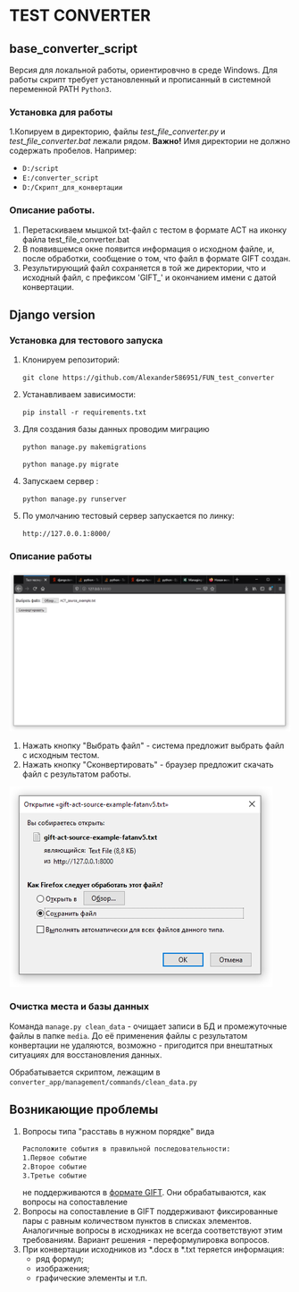# TEST CONVERTER

## base_converter_script

Версия для локальной работы, ориентировчно в среде Windows. 
Для работы скрипт требует установленный и прописанный в системной переменной PATH `Python3`.

### Установка для работы

1.Копируем в директорию, файлы _test_file_converter.py_ и _test_file_converter.bat_ лежали рядом. **Важно!** Имя директории не должно содержать пробелов.
Например:
 - `D:/script`
 - `E:/converter_script`
 - `D:/Скрипт_для_конвертации`

### Описание работы.
1. Перетаскиваем мышкой txt-файл с тестом в формате АСТ на иконку файла test_file_converter.bat
2. В появившемся окне появится информация о исходном файле, и, после обработки, сообщение о том, что файл в формате GIFT создан.
3. Результирующий файл сохраняется в той же директории, что и исходный файл, с префиксом 'GIFT_' и окончанием имени с датой конвертации.

## Django version

### Установка для тестового запуска

1. Клонируем репозиторий:

    `git clone https://github.com/Alexander586951/FUN_test_converter`

2. Устанавливаем зависимости:

    `pip install -r requirements.txt`

3. Для создания базы данных проводим миграцию

    `python manage.py makemigrations`

    `python manage.py migrate`

4. Запускаем сервер :

    `python manage.py runserver`
    
5. По умолчанию тестовый сервер запускается по линку:

    `http://127.0.0.1:8000/` 

### Описание работы

![screenshot_1](https://github.com/Alexander586951/FUN_test_converter/blob/master/media/images/2020-01-30_16-23-36.png?raw=true "Вид формы")

1. Нажать кнопку "Выбрать файл" - система предложит выбрать файл с исходным тестом.
2. Нажать кнопку "Сконвертировать" -  браузер предложит скачать файл с результатом работы.

![screenshot_2](https://github.com/Alexander586951/FUN_test_converter/blob/master/media/images/2020-01-30_16-23-56.png?raw=true "Сохранение файла")


### Очистка места и базы данных

Команда `manage.py clean_data` - очищает записи в БД и промежуточные файлы в папке `media`. До её применения файлы с результатом конвертации не удаляются, возможно - пригодится при внештатных ситуациях для восстановления данных. 

Обрабатывается скриптом, лежащим в `converter_app/management/commands/clean_data.py`


## Возникающие проблемы

1. Вопросы типа "расставь в нужном порядке" вида
    ```
    Расположите события в правильной последовательности:
    1.Первое событие
    2.Второе событие
    3.Третье событие
    ```
    не поддерживаются в [формате GIFT](https://docs.moodle.org/38/en/GIFT_format). Они обрабатываются, как вопросы на сопоставление
2. Вопросы на сопоставление в GIFT поддерживают фиксированные пары с равным количеством пунктов в списках элементов. Аналогичные вопросы в исходниках не всегда соответствуют этим требованиям. Вариант решения - переформулировка вопросов. 
3. При конвертации исходников из *.docx в *.txt теряется информация:
    - ряд формул;
    - изображения;
    - графические элементы и т.п.
    